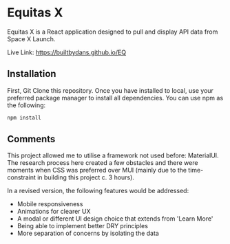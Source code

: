 # Equitas X

Equitas X is a React application designed to pull and display API data from Space X Launch.

Live Link: https://builtbydans.github.io/EQ

## Installation

First, Git Clone this repository. Once you have installed to local, use your preferred package manager to install all dependencies. You can use npm as the following:

```bash
npm install
```

## Comments

This project allowed me to utilise a framework not used before: MaterialUI. The research process here created a few obstacles and there were moments when CSS was preferred over MUI (mainly due to the time-constraint in building this project c. 3 hours).

In a revised version, the following features would be addressed:

- Mobile responsiveness
- Animations for clearer UX
- A modal or different UI design choice that extends from 'Learn More'
- Being able to implement better DRY principles
- More separation of concerns by isolating the data
